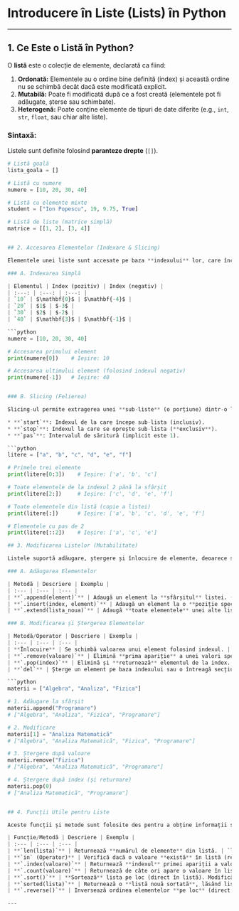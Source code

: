 # Introducere în Liste (Lists) în Python
---

## 1. Ce Este o Listă în Python?

O **listă** este o colecție de elemente, declarată ca fiind:

1.  **Ordonată:** Elementele au o ordine bine definită (index) și această ordine nu se schimbă decât dacă este modificată explicit.
2.  **Mutabilă:** Poate fi modificată după ce a fost creată (elementele pot fi adăugate, șterse sau schimbate).
3.  **Heterogenă:** Poate conține elemente de tipuri de date diferite (e.g., `int`, `str`, `float`, sau chiar alte liste).

### Sintaxă:

Listele sunt definite folosind **paranteze drepte** (`[]`).

```python
# Listă goală
lista_goala = []

# Listă cu numere
numere = [10, 20, 30, 40]

# Listă cu elemente mixte
student = ["Ion Popescu", 19, 9.75, True]

# Listă de liste (matrice simplă)
matrice = [[1, 2], [3, 4]]


## 2. Accesarea Elementelor (Indexare & Slicing)

Elementele unei liste sunt accesate pe baza **indexului** lor, care începe întotdeauna de la **0**.

### A. Indexarea Simplă

| Elementul | Index (pozitiv) | Index (negativ) |
| :---: | :---: | :---: |
| `10` | $\mathbf{0}$ | $\mathbf{-4}$ |
| `20` | $1$ | $-3$ |
| `30` | $2$ | $-2$ |
| `40` | $\mathbf{3}$ | $\mathbf{-1}$ |

```python
numere = [10, 20, 30, 40]

# Accesarea primului element
print(numere[0])    # Ieșire: 10

# Accesarea ultimului element (folosind indexul negativ)
print(numere[-1])   # Ieșire: 40


### B. Slicing (Felierea)

Slicing-ul permite extragerea unei **sub-liste** (o porțiune) dintr-o listă, folosind sintaxa: `lista[start:stop:pas]`.

* **`start`**: Indexul de la care începe sub-lista (inclusiv).
* **`stop`**: Indexul la care se oprește sub-lista (**exclusiv**).
* **`pas`**: Intervalul de săritură (implicit este 1).

```python
litere = ["a", "b", "c", "d", "e", "f"]

# Primele trei elemente
print(litere[0:3])    # Ieșire: ['a', 'b', 'c']

# Toate elementele de la indexul 2 până la sfârșit
print(litere[2:])     # Ieșire: ['c', 'd', 'e', 'f']

# Toate elementele din listă (copie a listei)
print(litere[:])      # Ieșire: ['a', 'b', 'c', 'd', 'e', 'f']

# Elementele cu pas de 2
print(litere[::2])    # Ieșire: ['a', 'c', 'e']

## 3. Modificarea Listelor (Mutabilitate)

Listele suportă adăugare, ștergere și înlocuire de elemente, deoarece sunt **mutabile**.

### A. Adăugarea Elementelor

| Metodă | Descriere | Exemplu |
| :--- | :--- | :--- |
| **`.append(element)`** | Adaugă un element la **sfârșitul** listei. (Cea mai frecventă) | `lista.append("nou")` |
| **`.insert(index, element)`** | Adaugă un element la o **poziție specificată**. | `lista.insert(1, "pozitie")` |
| **`.extend(lista_noua)`** | Adaugă **toate elementele** unei alte liste la lista curentă. | `lista.extend([1, 2])` |

### B. Modificarea și Ștergerea Elementelor

| Metodă/Operator | Descriere | Exemplu |
| :--- | :--- | :--- |
| **Înlocuire** | Se schimbă valoarea unui element folosind indexul. | `lista[0] = "schimbat"` |
| **`.remove(valoare)`** | Elimină **prima apariție** a unei valori specificate. | `lista.remove("b")` |
| **`.pop(index)`** | Elimină și **returnează** elementul de la index. Fără argument, elimină ultimul element. | `ultimul = lista.pop()` |
| **`del`** | Șterge un element pe baza indexului sau o întreagă secțiune (*slicing*). | `del lista[2]` sau `del lista[1:3]` |

```python
materii = ["Algebra", "Analiza", "Fizica"]

# 1. Adăugare la sfârșit
materii.append("Programare")
# ["Algebra", "Analiza", "Fizica", "Programare"]

# 2. Modificare
materii[1] = "Analiza Matematică"
# ["Algebra", "Analiza Matematică", "Fizica", "Programare"]

# 3. Ștergere după valoare
materii.remove("Fizica")
# ["Algebra", "Analiza Matematică", "Programare"]

# 4. Ștergere după index (și returnare)
materii.pop(0)
# ["Analiza Matematică", "Programare"]


## 4. Funcții Utile pentru Liste

Aceste funcții și metode sunt folosite des pentru a obține informații sau a manipula conținutul unei liste.

| Funcție/Metodă | Descriere | Exemplu |
| :--- | :--- | :--- |
| **`len(lista)`** | Returnează **numărul de elemente** din listă. | `lungime = len(materii)` |
| **`in` (Operator)** | Verifică dacă o valoare **există** în listă (returnează `True`/`False`). | `"Python" in materii` |
| **`.index(valoare)`** | Returnează **indexul** primei apariții a valorii. **Atenție:** dă eroare dacă valoarea nu există. | `idx = materii.index("Programare")` |
| **`.count(valoare)`** | Returnează de câte ori apare o valoare în listă. | `nr_a = litere.count('a')` |
| **`.sort()`** | **Sortează** lista pe loc (direct în listă). Modifică lista originală. | `numere.sort()` |
| **`sorted(lista)`** | Returnează o **listă nouă sortată**, lăsând lista originală neschimbată. | `noua = sorted(numere)` |
| **`.reverse()`** | Inversează ordinea elementelor **pe loc** (direct în listă). | `lista.reverse()` |

---
